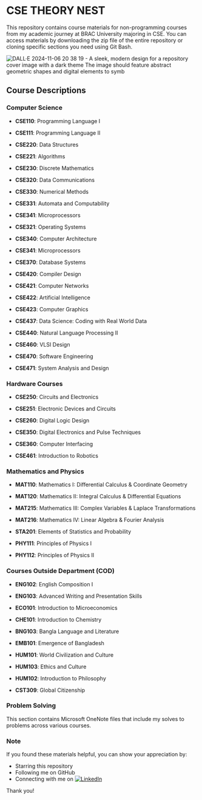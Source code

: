 # CSE THEORY NEST

This repository contains course materials for non-programming courses from my academic journey at BRAC University majoring in CSE. You can access materials by downloading the zip file of the entire repository or cloning specific sections you need using Git Bash.

![DALL·E 2024-11-06 20 38 19 - A sleek, modern design for a repository cover image with a dark theme  The image should feature abstract geometric shapes and digital elements to symb](https://github.com/user-attachments/assets/591ba957-d857-4016-afc9-6a2dce0e091b)

## Course Descriptions

### Computer Science

- **CSE110**: Programming Language I
- **CSE111**: Programming Language II

- **CSE220**: Data Structures
- **CSE221**: Algorithms
- **CSE230**: Discrete Mathematics

- **CSE320**: Data Communications
- **CSE330**: Numerical Methods
- **CSE331**: Automata and Computability
- **CSE341**: Microprocessors
- **CSE321**: Operating Systems
- **CSE340**: Computer Architecture
- **CSE341**: Microprocessors
- **CSE370**: Database Systems

- **CSE420**: Compiler Design
- **CSE421**: Computer Networks
- **CSE422**: Artificial Intelligence
- **CSE423**: Computer Graphics
- **CSE437**: Data Science: Coding with Real World Data
- **CSE440**: Natural Language Processing II
- **CSE460**: VLSI Design
- **CSE470**: Software Engineering
- **CSE471**: System Analysis and Design




### Hardware Courses
- **CSE250**: Circuits and Electronics
- **CSE251**: Electronic Devices and Circuits

- **CSE260**: Digital Logic Design

- **CSE350**: Digital Electronics and Pulse Techniques
- **CSE360**: Computer Interfacing

- **CSE461**: Introduction to Robotics



### Mathematics and Physics
- **MAT110**: Mathematics I: Differential Calculus & Coordinate Geometry
- **MAT120**: Mathematics II: Integral Calculus & Differential Equations
- **MAT215**: Mathematics III: Complex Variables & Laplace Transformations
- **MAT216**: Mathematics IV: Linear Algebra & Fourier Analysis

- **STA201**: Elements of Statistics and Probability

- **PHY111**: Principles of Physics I
- **PHY112**: Principles of Physics II

### Courses Outside Department (COD)
- **ENG102**: English Composition I
- **ENG103**: Advanced Writing and Presentation Skills

- **ECO101**: Introduction to Microeconomics
- **CHE101**: Introduction to Chemistry

- **BNG103**: Bangla Language and Literature
- **EMB101**: Emergence of Bangladesh

- **HUM101**: World Civilization and Culture
- **HUM103**: Ethics and Culture
- **HUM102**: Introduction to Philosophy
- **CST309**: Global Citizenship





### Problem Solving
This section contains Microsoft OneNote files that include my solves to problems across various courses.


### Note

If you found these materials helpful, you can show your appreciation by:
 * Starring this repository
 * Following me on GitHub
 * Connecting with me on [![LinkedIn](https://img.shields.io/badge/LinkedIn-%230077B5.svg?logo=linkedin&logoColor=white)](https://linkedin.com/in/shihabmuhtasim) 

Thank you!
